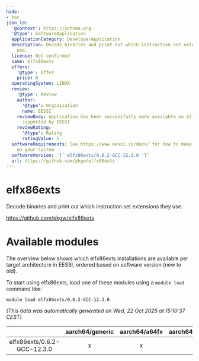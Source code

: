 ```yaml
---
hide:
- toc
json_ld:
  '@context': https://schema.org
  '@type': SoftwareApplication
  applicationCategory: DeveloperApplication
  description: Decode binaries and print out which instruction set extensions they
    use.
  license: Not confirmed
  name: elfx86exts
  offers:
    '@type': Offer
    price: 0
  operatingSystem: LINUX
  review:
    '@type': Review
    author:
      '@type': Organization
      name: EESSI
    reviewBody: Application has been successfully made available on all architectures
      supported by EESSI
    reviewRating:
      '@type': Rating
      ratingValue: 5
  softwareRequirements: See https://www.eessi.io/docs/ for how to make EESSI available
    on your system
  softwareVersion: '[''elfx86exts/0.6.2-GCC-12.3.0'']'
  url: https://github.com/pkgw/elfx86exts
---
```


elfx86exts
==========


Decode binaries and print out which instruction set extensions they use.

https://github.com/pkgw/elfx86exts
# Available modules


The overview below shows which elfx86exts installations are available per target architecture in EESSI, ordered based on software version (new to old).

To start using elfx86exts, load one of these modules using a `module load` command like:

```shell
module load elfx86exts/0.6.2-GCC-12.3.0
```

*(This data was automatically generated on Wed, 22 Oct 2025 at 15:10:37 CEST)*

| |aarch64/generic|aarch64/a64fx|aarch64/neoverse_n1|aarch64/neoverse_v1|aarch64/nvidia/grace|x86_64/generic|x86_64/amd/zen2|x86_64/amd/zen3|x86_64/amd/zen4|x86_64/intel/cascadelake|x86_64/intel/haswell|x86_64/intel/icelake|x86_64/intel/sapphirerapids|x86_64/intel/skylake_avx512|
| :---: | :---: | :---: | :---: | :---: | :---: | :---: | :---: | :---: | :---: | :---: | :---: | :---: | :---: | :---: |
|elfx86exts/0.6.2-GCC-12.3.0|x|x|x|x|x|x|x|x|x|x|x|x|x|x|

